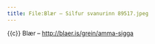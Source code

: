 ```yaml
---
title: File:Blær – Silfur svanurinn 89517.jpeg
---
```


{{c}} Blær – http://blaer.is/grein/amma-sigga